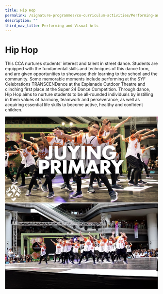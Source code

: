```yaml
---
title: Hip Hop
permalink: /signature-programmes/co-curriculum-activities/Performing-and-Visual-Arts/hip-hop
description: ""
third_nav_title: Performing and Visual Arts
---
```


# Hip Hop
This CCA nurtures students' interest and talent in street dance. Students are equipped with the fundamental skills and techniques of this dance form, and are given opportunities to showcase their learning to the school and the community. Some memorable moments include performing at the SYF Celebrations TRANSCENDance at the Esplanade Outdoor Theatre and clinching first place at the Super 24 Dance Competition. Through dance, Hip Hop aims to nurture students to be all-rounded individuals by instilling in them values of harmony, teamwork and perseverance, as well as acquiring essential life skills to become active, healthy and confident children.

![](/images/Super24%202017%201.jpg)
![](/images/Super24%202017%202-1.jpg)
